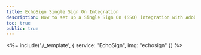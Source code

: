 ```yaml
---
title: EchoSign Single Sign On Integration
description: How to set up a Single Sign On (SSO) integration with Adobe EchoSign and Auth0.
toc: true
public: true
---
```


<%= include('./_template', {
  service: "EchoSign",
  img: "echosign"
}) %>
